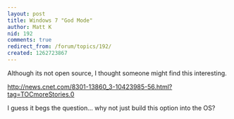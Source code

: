 ```yaml
---
layout: post
title: Windows 7 "God Mode"
author: Matt K
nid: 192
comments: true
redirect_from: /forum/topics/192/
created: 1262723867
---
```

Although its not open source, I thought someone might find this interesting. 

http://news.cnet.com/8301-13860_3-10423985-56.html?tag=TOCmoreStories.0

I guess it begs the question... why not just build this option into the OS?  



